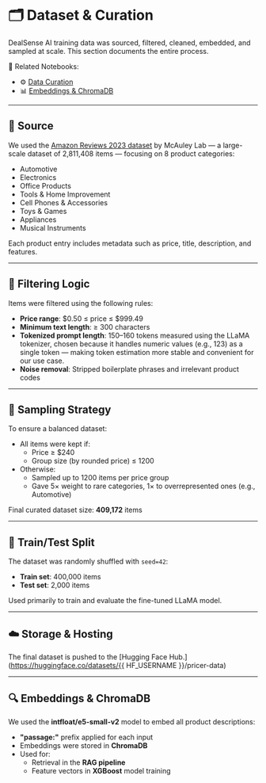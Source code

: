 # 🗂️ Dataset & Curation

DealSense AI training data was sourced, filtered, cleaned, embedded, and sampled at scale. This section documents the entire process.

📓 Related Notebooks:
* ⚙️ [Data Curation](notebooks/data_curation.ipynb)
* 📊 [Embeddings & ChromaDB](notebooks/embeddings_xgb.ipynb)

---


## 🔗 Source

We used the [Amazon Reviews 2023 dataset](https://huggingface.co/datasets/McAuley-Lab/Amazon-Reviews-2023) by McAuley Lab — a large-scale dataset of 2,811,408 items — focusing on 8 product categories:

- Automotive
- Electronics
- Office Products
- Tools & Home Improvement
- Cell Phones & Accessories
- Toys & Games
- Appliances
- Musical Instruments

Each product entry includes metadata such as price, title, description, and features.

---

## 🧹 Filtering Logic

Items were filtered using the following rules:

- **Price range**: $0.50 ≤ price ≤ $999.49
- **Minimum text length**: ≥ 300 characters
- **Tokenized prompt length**: 150–160 tokens measured using the LLaMA tokenizer, chosen because it handles numeric values (e.g., 123) as a single token — making token estimation more stable and convenient for our use case.
- **Noise removal**: Stripped boilerplate phrases and irrelevant product codes

---

## 🔄 Sampling Strategy

To ensure a balanced dataset:

- All items were kept if:
    - Price ≥ $240  
    - Group size (by rounded price) ≤ 1200
- Otherwise:
    - Sampled up to 1200 items per price group
    - Gave 5× weight to rare categories, 1× to overrepresented ones (e.g., Automotive)

Final curated dataset size: **409,172** items

---

## 🧪 Train/Test Split

The dataset was randomly shuffled with `seed=42`:

- **Train set**: 400,000 items  
- **Test set**: 2,000 items

Used primarily to train and evaluate the fine-tuned LLaMA model.

---

## ☁️ Storage & Hosting

The final dataset is pushed to the [Hugging Face Hub.](https://huggingface.co/datasets/{{ HF_USERNAME }}/pricer-data)

---

## 🔍 Embeddings & ChromaDB

We used the **intfloat/e5-small-v2** model to embed all product descriptions:

- **"passage:"** prefix applied for each input  
- Embeddings were stored in **ChromaDB**
- Used for:
    - Retrieval in the **RAG pipeline**
    - Feature vectors in **XGBoost** model training



